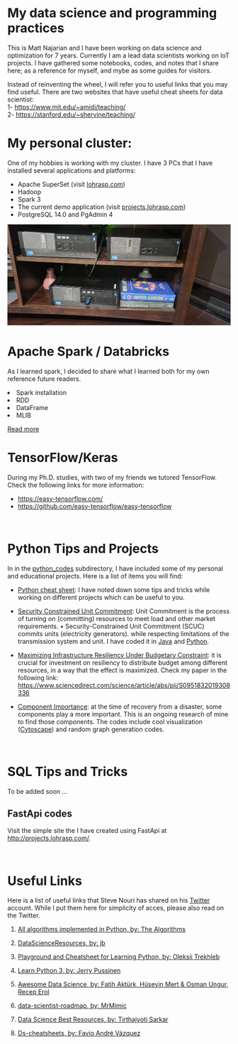 # My data science and programming practices 

This is Matt Najarian and I have been working on data science and optimization for 7 years. Currently I am a lead data scientists working on IoT projects. 
I have gathered some notebooks, codes, and notes that I share here; as a reference for myself, and mybe as some guides for visitors.

Instead of reinventing the wheel, I will refer you to useful links that you may find useful. There are two websites that have useful cheat sheets for data scientist: </br>
1- https://www.mit.edu/~amidi/teaching/ </br>
2- https://stanford.edu/~shervine/teaching/

# My personal cluster:
One of my hobbies is working with my cluster. I have 3 PCs that I have installed several applications and platforms:
- Apache SuperSet (visit [lohrasp.com](http://lohrasp.com/))
- Hadoop
- Spark 3
- The current demo application (visit [projects.lohrasp.com](http://projects.lohrasp.com/))
- PostgreSQL 14.0 and PgAdmin 4

![plot](./media/home_cluster_m_najarian.jpg)

# Apache Spark / Databricks
As I learned spark, I decided to share what I learned both for my own reference future readers.
<li>Spark installation
<li>RDD
<li>DataFrame
<li>MLIB
</br>


<a href="https://github.com/lohraspco/data-science/tree/master/spark_practice/">Read more</a>

# TensorFlow/Keras
During my Ph.D. studies, with two of my friends we tutored TensorFlow. Check the following links for more information:
- https://easy-tensorflow.com/
- https://github.com/easy-tensorflow/easy-tensorflow

</br>

# Python Tips and Projects

In in the <a href="https://github.com/lohraspco/data-science/tree/master/python_codes/">python_codes</a> subdirectory, I have included some of my personal and educational projects. Here is a list of items you will find: 

- <a href="https://github.com/lohraspco/data-science/blob/master/python_codes/python_cheat_sheet.ipynb"> Python cheat sheet</a>: I have noted down some tips and tricks while working on different projects which can be useful to you. 

- <a href="https://github.com/lohraspco/data-science/tree/master/python_codes/unit_commitment" style="bold">Security Constrained Unit Commitment</a>: Unit Commitment is the process of turning on (committing) resources to meet load and other market requirements. • Security-Constrained Unit Commitment (SCUC) commits units (electricity generators). while respecting limitations of the transmission system and unit. I have coded it in <a href="https://github.com/lohraspco/data-science/tree/master/Java_and_CPP/unit_commitment_Java">Java</a> and <a href="https://github.com/lohraspco/data-science/tree/master/python_codes/unit_commitment">Python</a>. 

- <a href="https://github.com/lohraspco/data-science/tree/master/python_codes/investment">Maximizing Infrastructure Resiliency Under Budgetary Constraint</a>: it is crucial for investment on resiliency to distribute budget among different resources, in a way that the effect is maximized. Check my paper in the following link:
https://www.sciencedirect.com/science/article/abs/pii/S0951832019308336

- <a href="https://github.com/lohraspco/data-science/tree/master/python_codes/component_importance">Component Importance</a>: at the time of recovery from a disaster, some components play a more important. This is an ongoing research of mine to find those components. The codes include cool visualization (<a href="https://cytoscape.org/">Cytoscape</a>) and random graph generation codes.  


</br>

# SQL Tips and Tricks
To be added soon ...


## FastApi codes
Visit the simple site the I have created using FastApi at http://projects.lohrasp.com/.


</br>

# Useful Links
Here is a list of useful links that Steve Nouri has shared on his [Twitter](https://www.linkedin.com/in/stevenouri?miniProfileUrn=urn%3Ali%3Afs_miniProfile%3AACoAAAj_qcABebPCFHyk-0_-nNFZsxiGnzK5i6c&lipi=urn%3Ali%3Apage%3Ad_flagship3_feed%3BqMLBp%2FEXQ1e2hvalwm580g%3D%3D&licu=urn%3Ali%3Acontrol%3Ad_flagship3_feed-actor_container&lici=YuWZTkjVPY88%2B%2BlL9xXKFg%3D%3D) account. While I put them here for simplicity of acces, please also read on the Twitter. 

1. [All algorithms implemented in Python, by: The Algorithms](https://github.com/TheAlgorithms/Python)

2. [DataScienceResources, by: jb](https://github.com/jonathan-bower/DataScienceResources)

3. [Playground and Cheatsheet for Learning Python, by: Oleksii Trekhleb](https://github.com/trekhleb/learn-python)

4. [Learn Python 3, by: Jerry Pussinen](https://github.com/jerry-git/learn-python3)

5. [Awesome Data Science, by: Fatih Aktürk, Hüseyin Mert & Osman Ungur, Recep Erol](https://github.com/academic/awesome-datascience)

6. [data-scientist-roadmap, by: MrMimic](https://github.com/MrMimic/data-scientist-roadmap)

7. [Data Science Best Resources, by: Tirthajyoti Sarkar](https://github.com/tirthajyoti/Data-science-best-resources/blob/master/README.md)

8. [Ds-cheatsheets, by: Favio André Vázquez](https://github.com/FavioVazquez/ds-cheatsheets)
